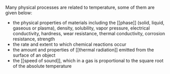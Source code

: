 Many physical processes are related to temperature, some of them are given below:

- the physical properties of materials including the [[phase]] (solid, liquid, gaseous or plasma), density, solubility, vapor pressure, electrical conductivity, hardness, wear resistance, thermal conductivity, corrosion resistance, strength
- the rate and extent to which chemical reactions occur
- the amount and properties of [[thermal radiation]] emitted from the surface of an object
- the [[speed of sound]], which in a gas is proportional to the square root of the absolute temperature